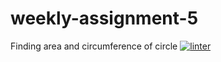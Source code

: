 # weekly-assignment-5
Finding area and circumference of circle
[![linter](https://github.com/Santiago-zavala-barrett/weekly-assignment-5/workflows/linter/badge.svg)](https://github.com/marketplace/actions/super-linter)
